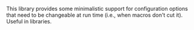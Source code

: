 This library provides some minimalistic support for configuration options that need to be changeable at run time (i.e., when macros don't cut it). Useful in libraries.
